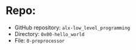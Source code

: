 # Repo:

   - GitHub repository: `alx-low_level_programming`
   - Directory: `0x00-hello_world`
   - File: `0-preprocessor`